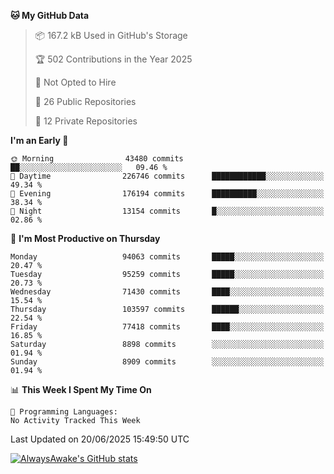 <!--START_SECTION:waka-->
**🐱 My GitHub Data** 

> 📦 167.2 kB Used in GitHub's Storage 
 > 
> 🏆 502 Contributions in the Year 2025
 > 
> 🚫 Not Opted to Hire
 > 
> 📜 26 Public Repositories 
 > 
> 🔑 12 Private Repositories 
 > 
**I'm an Early 🐤** 

```text
🌞 Morning                43480 commits       ██░░░░░░░░░░░░░░░░░░░░░░░   09.46 % 
🌆 Daytime                226746 commits      ████████████░░░░░░░░░░░░░   49.34 % 
🌃 Evening                176194 commits      ██████████░░░░░░░░░░░░░░░   38.34 % 
🌙 Night                  13154 commits       █░░░░░░░░░░░░░░░░░░░░░░░░   02.86 % 
```
📅 **I'm Most Productive on Thursday** 

```text
Monday                   94063 commits       █████░░░░░░░░░░░░░░░░░░░░   20.47 % 
Tuesday                  95259 commits       █████░░░░░░░░░░░░░░░░░░░░   20.73 % 
Wednesday                71430 commits       ████░░░░░░░░░░░░░░░░░░░░░   15.54 % 
Thursday                 103597 commits      ██████░░░░░░░░░░░░░░░░░░░   22.54 % 
Friday                   77418 commits       ████░░░░░░░░░░░░░░░░░░░░░   16.85 % 
Saturday                 8898 commits        ░░░░░░░░░░░░░░░░░░░░░░░░░   01.94 % 
Sunday                   8909 commits        ░░░░░░░░░░░░░░░░░░░░░░░░░   01.94 % 
```


📊 **This Week I Spent My Time On** 

```text
💬 Programming Languages: 
No Activity Tracked This Week
```


 Last Updated on 20/06/2025 15:49:50 UTC
<!--END_SECTION:waka-->

[![AlwaysAwake's GitHub stats](https://github-readme-stats.vercel.app/api?username=AlwaysAwake&show_icons=true&theme=github_dark&count_private=true)](https://github.com/AlwaysAwake/AlwaysAwake)
